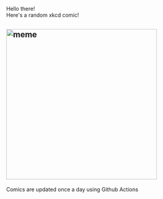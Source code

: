 Hello there! <br>Here's a random xkcd comic!<br>
## <img src="https://imgs.xkcd.com/comics/will_it_work.png" alt="meme" width="400"/><br>
Comics are updated once a day using Github Actions
